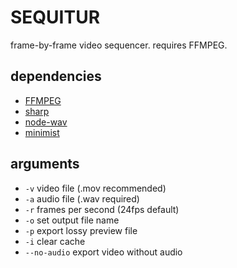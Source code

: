 # SEQUITUR
frame-by-frame video sequencer. requires FFMPEG.
## dependencies
- [FFMPEG](https://ffmpeg.org/)
- [sharp](https://sharp.pixelplumbing.com/)
- [node-wav](https://github.com/andreasgal/node-wav)
- [minimist](https://github.com/minimistjs/minimist)
## arguments
- `-v` video file (.mov recommended)
- `-a` audio file (.wav required)
- `-r` frames per second (24fps default)
- `-o` set output file name
- `-p` export lossy preview file
- `-i` clear cache
- `--no-audio` export video without audio
